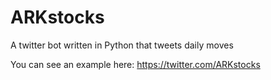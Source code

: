 # ARKstocks
A twitter bot written in Python that tweets daily moves

You can see an example here: https://twitter.com/ARKstocks
